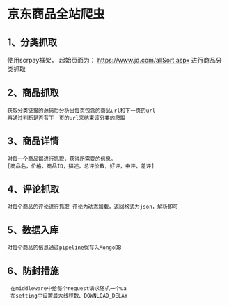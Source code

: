 # 京东商品全站爬虫

## 1、分类抓取 ##
使用scrpay框架，
起始页面为：
https://www.jd.com/allSort.aspx 
进行商品分类抓取

## 2、商品抓取 ##
    获取分类链接的源码后分析出每页包含的商品url和下一页的url
    再通过判断是否有下一页的url来结束该分类的爬取 

## 3、商品详情 ## 
    对每一个商品都进行抓取，获得所需要的信息。
    [商品名，价格，商品ID，描述，总评价数，好评，中评，差评]
## 4、评论抓取 ##
    对每个商品的评论进行抓取 评论为动态加载，返回格式为json，解析即可
    
## 5、数据入库 ##
    对每个商品的信息通过pipeline保存入MongoDB
## 6、防封措施 ## 
     在middleware中给每个request请求随机一个ua
     在setting中设置最大线程数、DOWNLOAD_DELAY

